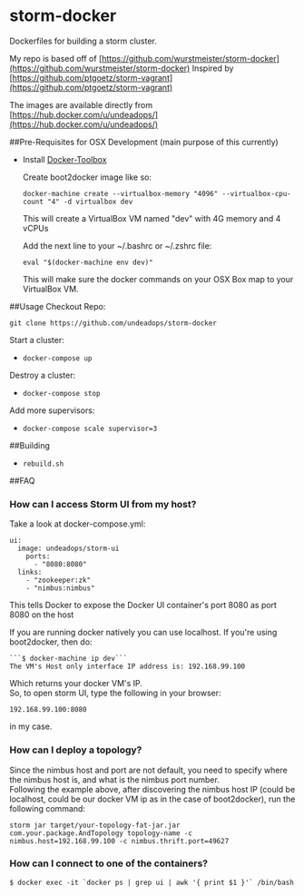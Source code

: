storm-docker
============

Dockerfiles for building a storm cluster.

My repo is based off of [https://github.com/wurstmeister/storm-docker](https://github.com/wurstmeister/storm-docker)
Inspired by [https://github.com/ptgoetz/storm-vagrant](https://github.com/ptgoetz/storm-vagrant)

The images are available directly from [https://hub.docker.com/u/undeadops/](https://hub.docker.com/u/undeadops/)

##Pre-Requisites for OSX Development (main purpose of this currently)

- Install [Docker-Toolbox](https://www.docker.com/products/docker-toolbox)

  Create boot2docker image like so:

    ```docker-machine create --virtualbox-memory "4096" --virtualbox-cpu-count "4" -d virtualbox dev```

  This will create a VirtualBox VM named "dev" with 4G memory and 4 vCPUs

  Add the next line to your ~/.bashrc or ~/.zshrc file:

    ```eval "$(docker-machine env dev)"```

  This will make sure the docker commands on your OSX Box map to your VirtualBox VM.

##Usage
Checkout Repo:

  ```git clone https://github.com/undeadops/storm-docker```

Start a cluster:

- ```docker-compose up```

Destroy a cluster:

- ```docker-compose stop```

Add more supervisors:

- ```docker-compose scale supervisor=3```

##Building

- ```rebuild.sh```

##FAQ
### How can I access Storm UI from my host?
Take a look at docker-compose.yml:

    ui:
      image: undeadops/storm-ui
	    ports:
	      - "8080:8080"
      links:
        - "zookeeper:zk"
        - "nimbus:nimbus"

This tells Docker to expose the Docker UI container's port 8080 as port 8080 on the host<br/>

If you are running docker natively you can use localhost. If you're using boot2docker, then do:

    ```$ docker-machine ip dev```
    The VM's Host only interface IP address is: 192.168.99.100

Which returns your docker VM's IP.<br/>
So, to open storm UI, type the following in your browser:

    192.168.99.100:8080

in my case.

### How can I deploy a topology?
Since the nimbus host and port are not default, you need to specify where the nimbus host is, and what is the nimbus port number.<br/>
Following the example above, after discovering the nimbus host IP (could be localhost, could be our docker VM ip as in the case of boot2docker), run the following command:

    storm jar target/your-topology-fat-jar.jar com.your.package.AndTopology topology-name -c nimbus.host=192.168.99.100 -c nimbus.thrift.port=49627

### How can I connect to one of the containers?

    $ docker exec -it `docker ps | grep ui | awk '{ print $1 }'` /bin/bash

